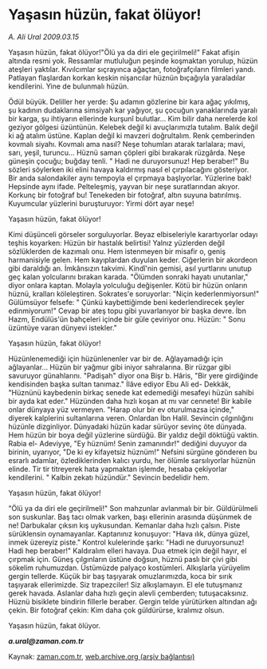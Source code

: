 # Yaşasın hüzün, fakat ölüyor!

*A. Ali Ural 2009.03.15*

<tr><td class="metin" colspan="2" style="padding-top: 20px; padding-left: 5px; padding-right: 10px;">Yaşasın hüzün, fakat ölüyor!"Ölü ya da diri ele geçirilmeli!" Fakat afişin altında resmi yok. Ressamlar mutluluğun peşinde koşmaktan yorulup, hüzün ateşleri yaktılar. Kıvılcımlar sıçrayınca ağaçtan, fotoğrafçıların filmleri yandı. Patlayan flaşlardan korkan keskin nişancılar hüznün bıçağıyla yaraladılar kendilerini. Yine de bulunmalı hüzün.</td></tr><tr><td class="metin" colspan="2" style="padding-top: 20px; padding-left: 5px; padding-right: 10px;"><p>Ödül büyük. Deliller her yerde: Şu adamın gözlerine bir kara ağaç yıkılmış, şu kadının dudaklarına simsiyah kar yağıyor, şu çocuğun yanaklarında yaralı bir karga, şu ihtiyarın ellerinde kurşunî bulutlar... Kim bilir daha nerelerde kol geziyor gölgesi üzüntünün. Kelebek değil ki avuçlarımızla tutalım. Balık değil ki ağ atalım üstüne. Kaplan değil ki mavzeri doğrultalım. Renk çemberinden kovmalı siyahı. Kovmalı ama nasıl? Neşe tohumları atarak tarlalara; mavi, sarı, yeşil, turuncu... Hüznü saman çöpleri gibi bırakarak rüzgârda. Neşe güneşin çocuğu; buğday tenli. " Hadi ne duruyorsunuz! Hep beraber!" Bu sözleri söylerken iki elini havaya kaldırmış nasıl el çırpılacağını gösteriyor. Bir anda salondakiler aynı tempoyla el çırpmaya başlıyorlar. Yüzlerine bak! Hepsinde aynı ifade. Pelteleşmiş, yayvan bir neşe suratlarından akıyor. Korkunç bir fotoğraf bu! Tenekeden bir fotoğraf, altın suyuna batırılmış. Kuyumcular yüzlerini buruşturuyor: Yirmi dört ayar neşe! 
<p>Yaşasın hüzün, fakat ölüyor!
<p>Kimi düşünceli görseler sorguluyorlar. Beyaz elbiseleriyle karartıyorlar odayı teşhis koyarken: Hüzün bir hastalık belirtisi! Yalnız yüzlerden değil sözlüklerden de kazımalı onu. Hem istenmeyen bir misafir o, geniş harmanisiyle gelen. Hem kayıplardan duyulan keder. Ciğerlerin bir akordeon gibi daraldığı an. İmkânsızın takvimi. Kindî'nin gemisi, asıl yurtlarını unutup geç kalan yolcularını bırakan karada. "Ölümden sonraki hayatı unutanlar," diyor onlara kaptan. Molayla yolculuğu değişenler. Kötü bir hüzün onların hüznü, kralları köleleştiren. Sokrates'e soruyorlar: "Niçin kederlenmiyorsun!" Gülümsüyor felsefe: " Çünkü kaybettiğimde beni kederlendirecek şeyler edinmiyorum!" Cevap bir ateş topu gibi yuvarlanıyor bir başka devre. İbn Hazm, Endülüs'ün bahçeleri içinde bir güle çeviriyor onu. Hüzün: " Sonu üzüntüye varan dünyevi istekler."
<p>Yaşasın hüzün, fakat ölüyor!
<p>Hüzünlenemediği için hüzünlenenler var bir de. Ağlayamadığı için ağlayanlar... Hüzün bir yağmur gibi iniyor sahralarına. Bir rüzgar gibi savuruyor günahlarını. "Padişah" diyor ona Bişr b. Hâris, "Bir yere girdiğinde kendisinden başka sultan tanımaz." İlâve ediyor Ebu Ali ed- Dekkâk, "Hüznünü kaybedenin birkaç senede kat edemediği mesafeyi hüzün sahibi bir ayda kat eder." Hüzünden daha hızlı koşan at mı var cennete! Bir kabile onlar dünyaya yüz vermeyen. "Harap olur bir ev oturulmazsa içinde," diyerek kalplerini sultanlarına veren. Onlardan İbn Halil. Sevincin çılgınlığını hüzünle dizginliyor. Dünyadaki hüzün kadar sürüyor sevinç öte dünyada. Hem hüzün bir boya değil yüzlerine sürdüğü. Bir yaldız değil döktüğü vaktin. Rabia el- Adeviyye, "Ey hüznüm! Senin zamanındır!" dediğini duyuyor da birinin, uyarıyor, "De ki ey kifayetsiz hüznüm!" Nefsini sürgüne gönderen bu esrarlı adamlar, özlediklerinden kalıcı yurdu, her ölümle sarsılıyorlar hüznün elinde. Tir tir titreyerek hata yapmaktan işlemde, hesaba çekiyorlar kendilerini. " Kalbin zekatı hüzündür." Sevincin bedelidir hem. 
<p>Yaşasın hüzün, fakat ölüyor!
<p>"Ölü ya da diri ele geçirilmeli!" Son mahzunlar avlanmalı bir bir. Güldürülmeli son suskunlar. Baş tacı olmak varken, başı ellerinin arasında düşünmek de ne! Darbukalar çıksın kış uykusundan. Kemanlar daha hızlı çalsın. Piste sürüklensin oynamayanlar. Kaptanınız konuşuyor: "Hava ılık, dünya güzel, inmek üzereyiz piste." Kontrol kulelerinde şarkı: "Hadi ne duruyorsunuz! Hadi hep beraber!" Kaldıralım elleri havaya. Dua etmek için değil hayır, el çırpmak için. Güneş çılgınların üstüne doğsun, hüznü paslı bir çivi gibi sökelim ruhumuzdan. Üstümüzde palyaço kostümleri. Alkışlarla yürüyelim gergin tellerde. Küçük bir baş taşıyarak omuzlarımızda, koca bir sırık taşıyarak ellerimizde. Siz trapezciler! Siz alkışlamayın. El ele tutuşmanız gerek havada. Aslanlar daha hızlı geçin alevli çemberden; tutuşacaksınız. Hüznü bisiklete bindirin fillerle beraber. Gergin telde yürütürken altından ağı çekin. Bir fotoğraf çekin: Kim daha çok güldürürse, kralımız olsun.
<p>Yaşasın hüzün, fakat ölüyor.
<p><i><b>a.ural@zaman.com.tr</b></i><br/></p></p></p></p></p></p></p></p></p></td></tr>

Kaynak: [zaman.com.tr](http://zaman.com.tr/yazar.do?yazino=825332), [web.archive.org (arşiv bağlantısı)](http://web.archive.org/web/20090514051656/http://www.zaman.com.tr:80/yazar.do?yazino=825332)
